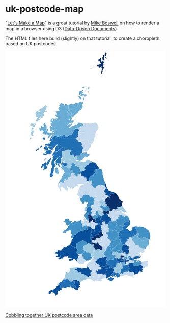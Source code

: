 uk-postcode-map
===============

"[Let's Make a Map](http://bost.ocks.org/mike/map/)" is a great tutorial by [Mike Boswell](http://bost.ocks.org/mike/) on how to render a map in a browser using D3 ([Data-Driven Documents](http://d3js.org/)).

The HTML files here build (slightly) on that tutorial, to create a choropleth based on UK postcodes.

![alt text](uk-postcode-area-step-4.gif "UK postcode choropleth")

[Cobbling together UK postcode area data](wiki/Cobbling-together-UK-postcode-area-data)
